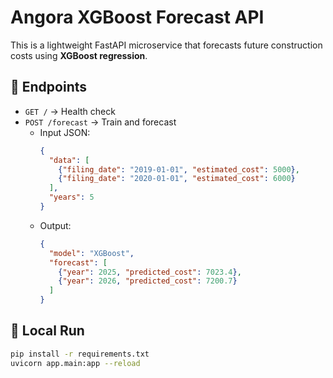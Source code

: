 # Angora XGBoost Forecast API

This is a lightweight FastAPI microservice that forecasts future construction costs using **XGBoost regression**.

## 🚀 Endpoints

- `GET /` → Health check
- `POST /forecast` → Train and forecast
  - Input JSON:
    ```json
    {
      "data": [
        {"filing_date": "2019-01-01", "estimated_cost": 5000},
        {"filing_date": "2020-01-01", "estimated_cost": 6000}
      ],
      "years": 5
    }
    ```
  - Output:
    ```json
    {
      "model": "XGBoost",
      "forecast": [
        {"year": 2025, "predicted_cost": 7023.4},
        {"year": 2026, "predicted_cost": 7200.7}
      ]
    }
    ```

## 🧰 Local Run
```bash
pip install -r requirements.txt
uvicorn app.main:app --reload
